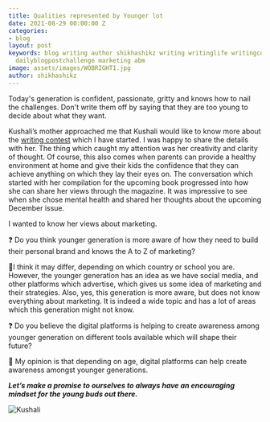 ```yaml
---
title: Qualities represented by Younger lot
date: 2021-08-29 00:00:00 Z
categories:
- blog
layout: post
keywords: blog writing author shikhashikz writing writinglife writingcommunity dailyblogpost
  dailyblogpostchallenge marketing abm
image: assets/images/WOBRIGHT1.jpg
author: shikhashikz
---
```


Today's generation is confident, passionate, gritty and knows how to nail the challenges. Don't write them off by saying that they are too young to decide about what they want.

Kushali’s mother approached me that Kushali would like to know more about the [writing contest](https://shikhashikz.com/WordSpark-WritingContest/) which I have started. I was happy to share the details with her. The thing which caught my attention was her creativity and clarity of thought. Of course, this also comes when parents can provide a healthy environment at home and give their kids the confidence that they can achieve anything on which they lay their eyes on. The conversation which started with her compilation for the upcoming book progressed into how she can share her views through the magazine. It was impressive to see when she chose mental health and shared her thoughts about the upcoming December issue.

I wanted to know her views about marketing.

❓ Do you think younger generation is more aware of how they need to build their personal brand and knows the A to Z of marketing?

🌟I think it may differ, depending on which country or school you are. However, the younger generation has an idea as we have social media, and other platforms which advertise, which gives us some idea of marketing and their strategies. Also, yes, this generation is more aware, but does not know everything about marketing. It is indeed a wide topic and has a lot of areas which this generation might not know.

❓ Do you believe the digital platforms is helping to create awareness among younger generation on different tools available which will shape their future?

🔮 My opinion is that depending on age, digital platforms can help create awareness amongst younger generations.

***Let’s make a promise to ourselves to always have an encouraging mindset for the young buds out there.***

![Kushali](https://user-images.githubusercontent.com/21696121/133912286-0fd01aec-5777-4149-896d-b14c90b773f2.jpeg)

